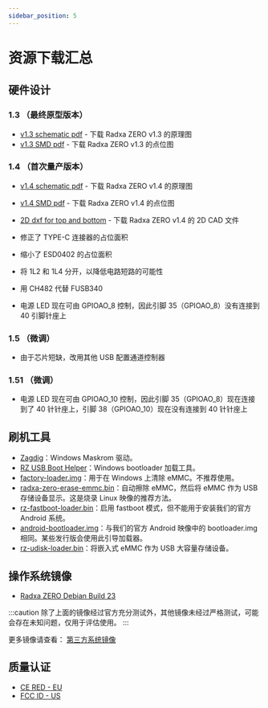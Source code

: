 ```yaml
---
sidebar_position: 5
---
```


# 资源下载汇总

## 硬件设计

### 1.3 （最终原型版本）

- [v1.3 schematic pdf](https://dl.radxa.com/zero/docs/hw/RADAX_ZERO_V13_SCH_20210309.pdf) - 下载 Radxa ZERO v1.3 的原理图
- [v1.3 SMD pdf](https://dl.radxa.com/zero/docs/hw/RADAX_ZERO_V13_SMD_20210309.pdf) - 下载 Radxa ZERO v1.3 的点位图

### 1.4 （首次量产版本）

- [v1.4 schematic pdf](https://dl.radxa.com/zero/docs/hw/radxa_zero_v1400_schematic.pdf) - 下载 Radxa ZERO v1.4 的原理图
- [v1.4 SMD pdf](https://dl.radxa.com/zero/docs/hw/radxa_zero_v1400_smd.pdf) - 下载 Radxa ZERO v1.4 的点位图
- [2D dxf for top and bottom](https://dl.radxa.com/zero/docs/hw/radxa_zero_v1400_2d.zip) - 下载 Radxa ZERO v1.4 的 2D CAD 文件

- 修正了 TYPE-C 连接器的占位面积
- 缩小了 ESD0402 的占位面积
- 将 1L2 和 1L4 分开，以降低电路短路的可能性
- 用 CH482 代替 FUSB340
- 电源 LED 现在可由 GPIOAO_8 控制，因此引脚 35（GPIOAO_8）没有连接到 40 引脚针座上

### 1.5 （微调）

- 由于芯片短缺，改用其他 USB 配置通道控制器

### 1.51 （微调）

- 电源 LED 现在可由 GPIOAO_10 控制，因此引脚 35（GPIOAO_8）现在连接到了 40 针针座上，引脚 38（GPIOAO_10）现在没有连接到 40 针针座上

## 刷机工具

- [Zagdig](https://zadig.akeo.ie/)：Windows Maskrom 驱动。
- [RZ USB Boot Helper](https://dl.radxa.com/zero/tools/windows/RZ_USB_Boot_Helper_V1.0.0.zip)：Windows bootloader 加载工具。
- [factory-loader.img](https://dl.radxa.com/zero/images/loader/factory-loader.img)：用于在 Windows 上清除 eMMC。不推荐使用。
- [radxa-zero-erase-emmc.bin](https://dl.radxa.com/zero/images/loader/radxa-zero-erase-emmc.bin)：自动擦除 eMMC，然后将 eMMC 作为 USB 存储设备显示。这是烧录 Linux 映像的推荐方法。
- [rz-fastboot-loader.bin](https://dl.radxa.com/zero/images/loader/rz-fastboot-loader.bin)：启用 fastboot 模式，但不能用于安装我们的官方 Android 系统。
- [android-bootloader.img](https://dl.radxa.com/zero/images/loader/android-bootloader.img)：与我们的官方 Android 映像中的 bootloader.img 相同。某些发行版会使用此引导加载器。
- [rz-udisk-loader.bin](https://dl.radxa.com/zero/images/loader/rz-udisk-loader.bin)：将嵌入式 eMMC 作为 USB 大容量存储设备。

## 操作系统镜像

- [Radxa ZERO Debian Build 23](https://github.com/radxa-build/radxa-zero/releases/download/b23/radxa-zero_debian_bullseye_kde_b23.img.xz)

:::caution
除了上面的镜像经过官方充分测试外，其他镜像未经过严格测试，可能会存在未知问题，仅用于评估使用。
:::

更多镜像请查看： [第三方系统镜像](../other-os/3rd-images)

## 质量认证

- [CE RED - EU](https://dl.radxa.com/zero/docs/compliance/radxa_zero_ce_red_report.zip)
- [FCC ID - US](https://fccid.io/2A3PA-RADXA-ZERO)
